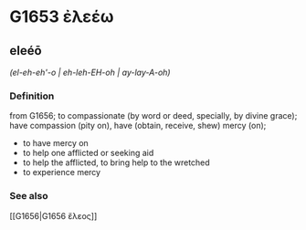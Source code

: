 # G1653 ἐλεέω

## eleéō

_(el-eh-eh'-o | eh-leh-EH-oh | ay-lay-A-oh)_

### Definition

from G1656; to compassionate (by word or deed, specially, by divine grace); have compassion (pity on), have (obtain, receive, shew) mercy (on); 

- to have mercy on
- to help one afflicted or seeking aid
- to help the afflicted, to bring help to the wretched
- to experience mercy

### See also

[[G1656|G1656 ἔλεος]]
